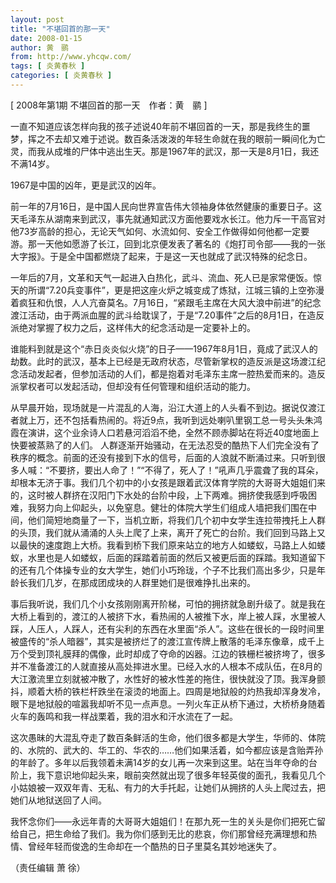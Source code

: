 ```yaml
---
layout: post
title: "不堪回首的那一天"
date: 2008-01-15
author: 黄　鹂
from: http://www.yhcqw.com/
tags: [ 炎黄春秋 ]
categories: [ 炎黄春秋 ]
---
```



[ 2008年第1期 不堪回首的那一天　作者：黄　鹂 ]


一直不知道应该怎样向我的孩子述说40年前不堪回首的一天，那是我终生的噩梦，挥之不去却又难于述说。数百条活泼泼的年轻生命就在我的眼前一瞬间化为亡灵，而我从成堆的尸体中逃出生天。那是1967年的武汉，那一天是8月1日，我还不满14岁。

1967是中国的凶年，更是武汉的凶年。


前一年的7月16日，是中国人民向世界宣告伟大领袖身体依然健康的重要日子。这天毛泽东从湖南来到武汉，事先就通知武汉方面他要戏水长江。他力斥一干高官对他73岁高龄的担心，无论天气如何、水流如何、安全工作做得如何他都一定要游。那一天他如愿游了长江，回到北京便发表了著名的《炮打司令部——我的一张大字报》。于是全中国都燃烧了起来，于是这一天也就成了武汉特殊的纪念日。


一年后的7月，文革和天气一起进入白热化，武斗、流血、死人已是家常便饭。惊天的所谓“7.20兵变事件”，更是把这座火炉之城变成了炼狱，江城三镇的上空弥漫着疯狂和仇恨，人人亢奋莫名。7月16日，“紧跟毛主席在大风大浪中前进”的纪念渡江活动，由于两派血腥的武斗给耽误了，于是“7.20事件”之后的8月1日，在造反派绝对掌握了权力之后，这样伟大的纪念活动是一定要补上的。


谁能料到就是这个“赤日炎炎似火烧”的日子——1967年8月1日，竟成了武汉人的劫数。此时的武汉，基本上已经是无政府状态，尽管新掌权的造反派是这场渡江纪念活动发起者，但参加活动的人们，都是抱着对毛泽东主席一腔热爱而来的。造反派掌权者可以发起活动，但却没有任何管理和组织活动的能力。


从早晨开始，现场就是一片混乱的人海，沿江大道上的人头看不到边。据说仅渡江者就上万，还不包括看热闹的。将近9点，我听到远处喇叭里钢工总一号头头朱鸿霞在演讲，这个业余诗人口若悬河滔滔不绝，全然不顾赤脚站在将近40度地面上快要被蒸熟了的人们。 
人群逐渐开始骚动，在无法忍受的酷热下人们完全没有了秩序的概念。前面的还没有接到下水的信号，后面的人浪就不断涌过来。只听到很多人喊：“不要挤，要出人命了！”“不得了，死人了！”吼声几乎震聋了我的耳朵，却根本无济于事。我们几个初中的小女孩是跟着武汉体育学院的大哥哥大姐姐们来的，这时被人群挤在汉阳门下水处的台阶中段，上下两难。拥挤使我感到呼吸困难，我努力向上仰起头，以免窒息。健壮的体院大学生们组成人墙把我们围在中间，他们简短地商量了一下，当机立断，将我们几个初中女学生连拉带拽托上人群的头顶，我们就从涌涌的人头上爬了上来，离开了死亡的台阶。我们回到马路上又以最快的速度跑上大桥。我看到桥下我们原来站立的地方人如蝼蚁，马路上人如蝼蚁，水里也是人如蝼蚁，后面的踩踏着前面的然后又被更后面的踩踏。我知道留下的还有几个体操专业的女大学生，她们小巧玲珑，个子不比我们高出多少，只是年龄长我们几岁，在那成团成块的人群里她们是很难挣扎出来的。


事后我听说，我们几个小女孩刚刚离开阶梯，可怕的拥挤就急剧升级了。就是我在大桥上看到的，渡江的人被挤下水，看热闹的人被推下水，岸上被人踩，水里被人踩，人压人，人踩人，还有尖利的东西在水里面“杀人”。这些在很长的一段时间里被盛传的“杀人暗器”，其实是被挤烂了的渡江宣传牌上散落的毛泽东像章，成千上万个受到顶礼膜拜的偶像，此时却成了夺命的凶器。江边的铁栅栏被挤垮了，很多并不准备渡江的人就直接从高处摔进水里。已经入水的人根本不成队伍，在8月的大江激流里立刻就被冲散了，水性好的被水性差的拖住，很快就没了顶。我浑身颤抖，顺着大桥的铁栏杆跌坐在滚烫的地面上。四周是地狱般的灼热我却浑身发冷，眼下是地狱般的喧嚣我却听不见一点声息。一列火车正从桥下通过，大桥桥身随着火车的轰鸣和我一样战栗着，我的泪水和汗水流在了一起。


这次愚昧的大混乱夺走了数百条鲜活的生命，他们很多都是大学生，华师的、体院的、水院的、武大的、华工的、华农的……他们如果活着，如今都应该是含贻弄孙的年龄了。多年以后我领着未满14岁的女儿再一次来到这里。站在当年夺命的台阶上，我下意识地仰起头来，眼前突然就出现了很多年轻英俊的面孔，我看见几个小姑娘被一双双年青、无私、有力的大手托起，让她们从拥挤的人头上爬过去，把她们从地狱送回了人间。


我怀念你们——永远年青的大哥哥大姐姐们！在那九死一生的关头是你们把死亡留给自己，把生命给了我们。我为你们感到无比的悲哀，你们那曾经充满理想和热情、曾经年轻而俊逸的生命却在一个酷热的日子里莫名其妙地迷失了。

（责任编辑 萧 徐）


